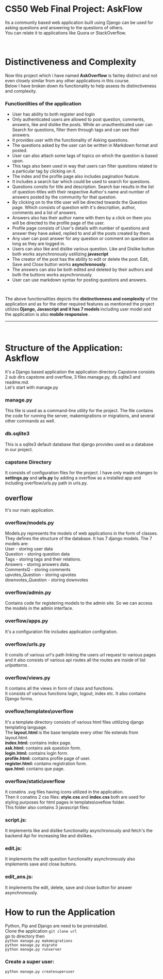 # CS50 Web Final Project: AskFlow
 Its a community based web application built using Django can be used for asking questions and answering to the questions of others.
<br /> You can relate it to applications like Quora or StackOverflow.

<br />

# Distinctiveness and Complexity
 Now this project which i have named <b>AskOverflow</b> is fairley distinct and not even closely similar from any other applications in this course. <br />Below I have broken down its functionality to help assess its distinctiveness and complexity.

### Functionlities of the application
<ul>  
<li> User has ability to both register and login </li>

<li> Only authenticated users are allowed to post question, comments, answers, like and dislike the posts. While an unauthenticated user can Search for questions, filter them through tags and can see their answers.</li>

<li>It provides user with the functionality of Asking questions.
</li>
<li>
The questions asked by the user can be written in Markdown format and posted.
</li>
<li>User can also attach some tags of topics on which the question is based upon.
</li>
<li>
This tags also been used in way that users can filter questions related to a particular tag by clicking on it.
</li>

<li>
The index and the profile page also includes pagination feature.
</li>

<li>
It includes a search bar which could be used to search for questions.
</li>

<li>
Questions consits for title and description. Search bar results in the list of question-titles with their respective Author's name and number of answers posted by the community for that question.   
</li>

<li>
    By clicking on to the title user will be directed towards the Question page. Which consists of question with it's description, author, comments and a list of answers.
</li>

<li>
     Answers also has their author name with them by a click on them you will be directed to the profile page of the user.
</li>

<li>
    Profile page consists of User's details with number of questions and answer they have asked, replied to and all the posts created by them.
</li>

<li>
    Any user can post answer for any question or comment on question as long as they are logged in.
</li>

<li>
    Users can also like and dislike various question. Like and Dislike button both works asynchronously ustilizing <b>javascript</b>
</li>

<li>
    The creator of the post has the ability to edit or delete the post. Edit, Save and Close  button works <b>asynchronously</b>.
</li>

<li>
    The answers can also be both edited and deleted by their authors and both the buttons works asynchronously.
</li>

<li>User can use markdown syntax for posting questions and answers.
</li>

</ul>

<br />

The above functionalities  depicts the <b>distinctiveness and complexity</b> of the application and as for the other required features as mentioned  the  project utilizes<b> Django, Javascript and it has  7 models </b> including user model and the application is also <b> mobile responsive </b>.

<hr />
<br />

 # Structure of the Application: Askflow
It's a Django based application the application directory Capstone consists 2 sub dirs capstone and overflow, 3 files manage.py, db.sqlite3 and readme.md. <br />
Let's start with manage.py

### manage.py <br /> 
This file is used as a command-line utility for the project. 
The file contains the code for running the server, makemigrations or migrations, and several other commands as well.

### db.sqlite3 <br />
This is a sqlite3 default database that django provides used as a database in our project.


### capstone Directory
 It consists of configuration files for the project. I have only made changes to <b>settings.py</b> and <b>urls.py</b> by adding a overflow as a installed app and including overflow/urls.py path in urls.py.

 ## overflow
 It's our main application.
 ### overflow/models.py
 Models.py represents the models of web applications in the form of classes. They defines the structure of the database. It has 7 django models. The 7 models are:
<br /> User - storing user data <br />
Question - storing question data <br />
Tags - storing tags and their relations. <br />
Answers - storing answers data. <br />
CommentsQ - storing comments <br />
upvotes_Question - storing upvotes <br />
downvotes_Question - storing downvotes <br />

 ### overflow/admin.py
 Contains code for registering models to the admin site. So we can access the models in the admin interface.

 ### overflow/apps.py
 It's a configuration file includes application configration.

 ### overflow/urls.py
 It consits of various url's path linking the users url request to various pages and it also consists of various api routes all the routes are inside of list <i> urlpatterns </i>.

 ### overflow/views.py
 It contains all the views in form of class and functions. <br /> It consists of various functions login, logout, index etc.
It also contains Django forms.

 ### oveflow/templates\overflow
 It's a template directory consists of various html files utitlizing django templating language. <br />
The <b>layout.html</b> is the base template every other file extends from layout.html. <br />
<b>index.html:</b> contains index page. <br /> <b>ask.html:</b> contains ask question form. <br />
<b>login.html:</b> contains login form. <br />
<b>profile.html:</b> contains profile page of user. <br />
<b>register.html:</b> contains registration form. <br />
<b>que.html:</b>  contains que page. <br />

 ### overflow/static\overflow
 It conatins .svg files having icons utilized in the application. <br />
Then it conatins 2 css files: 
<b> style.css </b> and <b> index.css </b> both are used for styling purposes for html pages in templates\oveflow folder.
<br /> This folder also contains 3 javascript files: <br />
 ### script.js:
 It implements like and dislike functionality asynchronously  and fetch's the backend Api for increasing like and dislikes.<br />
 ### edit.js:
It implements the edit question functionality asynchronously also implements save and close buttons.
 ### edit_ans.js:
It implements the edit, delete, save and close button for answer asynchronously.
<br />
 # How to run the Application
 Python, Pip and Django are need to be preinstalled. <br />
 Clone the application `git clone url`  <br />go to directory then<br /> `python manage.py makemigrations`
<br /> `python manage.py migrate`
<br /> `python manage.py runserver` <br />
 ### Create a super user: 
 `python manage.py createsuperuser`

